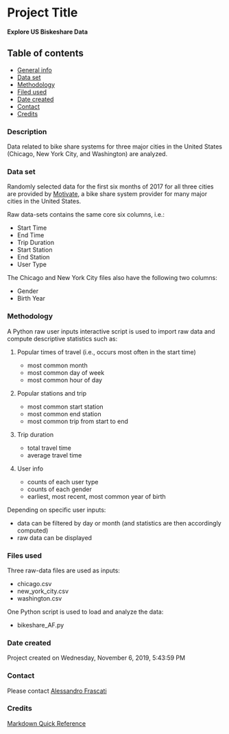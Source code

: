 # Project Title
**Explore US Biskeshare Data**

## Table of contents
* [General info](#general-info)
* [Data set](#data-set)
* [Methodology](#methodology)
* [Filed used](#files-used)
* [Date created](#date-created)
* [Contact](#contact)
* [Credits](#credit)

### Description
Data related to bike share systems for three major cities in the United States (Chicago, New York City, and Washington) are analyzed.

### Data set
Randomly selected data for the first six months of 2017 for all three cities are provided by [Motivate](https://www.motivateco.com/), a bike share system provider for many major cities in the United States.

Raw data-sets contains the same core six columns, i.e.:
- Start Time
- End Time
- Trip Duration
- Start Station
- End Station
- User Type

The Chicago and New York City files also have the following two columns:
- Gender
- Birth Year

### Methodology
A Python raw user inputs interactive script is used to import raw data and compute descriptive statistics such as:
1. Popular times of travel (i.e., occurs most often in the start time)
   - most common month
   - most common day of week
   - most common hour of day


2. Popular stations and trip
   - most common start station
   - most common end station
   - most common trip from start to end


3. Trip duration
   - total travel time
   - average travel time


4. User info
   - counts of each user type
   - counts of each gender
   - earliest, most recent, most common year of birth

Depending on specific user inputs:
- data can be filtered by day or month (and statistics are then accordingly computed)
- raw data can be displayed    


### Files used
Three raw-data files are used as inputs:
- chicago.csv
- new_york_city.csv
- washington.csv

One Python script is used to load and analyze the data:
- bikeshare_AF.py

### Date created
Project created on Wednesday, ‎November ‎6, ‎2019, ‏‎5:43:59 PM

### Contact
Please contact [Alessandro Frascati](alessandro.frascati@shell.com)

### Credits
[Markdown Quick Reference](https://en.support.wordpress.com/markdown-quick-reference/)
